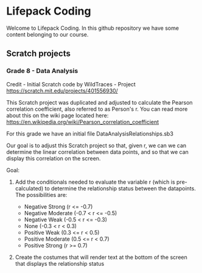 # Lifepack Coding
Welcome to Lifepack Coding.  In this github repository we have some content belonging to our course.  

## Scratch projects

### Grade 8 - Data Analysis
Credit - Initial Scratch code by WildTraces - Project https://scratch.mit.edu/projects/401556930/

This Scratch project was duplicated and adjusted to calculate the Pearson correlation coefficient, also referred to as Person's r.
You can read more about this on the wiki page located here:  https://en.wikipedia.org/wiki/Pearson_correlation_coefficient

For this grade we have an initial file DataAnalysisRelationships.sb3

Our goal is to adjust this Scratch project so that, given r, we can we can determine the linear correlation between data points, and so that we can display this correlation on the screen.

Goal:  
1.  Add the conditionals needed to evaluate the variable r (which is pre-calculated) to determine the relationship status between the datapoints.  The possibilities are:
    - Negative Strong (r <= -0.7)
    - Negative Moderate (-0.7 < r <= -0.5)
    - Negative Weak (-0.5 < r <= -0.3)
    - None (-0.3 < r < 0.3)
    - Positive Weak (0.3 <= r < 0.5)
    - Positive Moderate (0.5 <= r < 0.7)
    - Positive Strong (r >= 0.7)
    
2.  Create the costumes that will render text at the bottom of the screen that displays the relationship status

